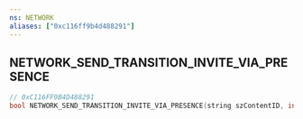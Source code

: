```yaml
---
ns: NETWORK
aliases: ["0xc116ff9b4d488291"]
---
```

## NETWORK_SEND_TRANSITION_INVITE_VIA_PRESENCE

```c
// 0xC116FF9B4D488291
bool NETWORK_SEND_TRANSITION_INVITE_VIA_PRESENCE(string szContentID, int nPlaylistLength, int nPlaylistCurrent);
```
